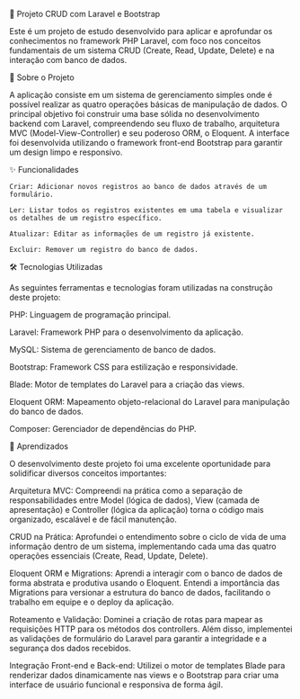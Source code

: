 🚀 Projeto CRUD com Laravel e Bootstrap

Este é um projeto de estudo desenvolvido para aplicar e aprofundar os conhecimentos no framework PHP Laravel, com foco nos conceitos fundamentais de um sistema CRUD (Create, Read, Update, Delete) e na interação com banco de dados.

📖 Sobre o Projeto

A aplicação consiste em um sistema de gerenciamento simples onde é possível realizar as quatro operações básicas de manipulação de dados. O principal objetivo foi construir uma base sólida no desenvolvimento backend com Laravel, compreendendo seu fluxo de trabalho, arquitetura MVC (Model-View-Controller) e seu poderoso ORM, o Eloquent. A interface foi desenvolvida utilizando o framework front-end Bootstrap para garantir um design limpo e responsivo.

✨ Funcionalidades

    Criar: Adicionar novos registros ao banco de dados através de um formulário.

    Ler: Listar todos os registros existentes em uma tabela e visualizar os detalhes de um registro específico.

    Atualizar: Editar as informações de um registro já existente.

    Excluir: Remover um registro do banco de dados.

 🛠️ Tecnologias Utilizadas

As seguintes ferramentas e tecnologias foram utilizadas na construção deste projeto:

PHP: Linguagem de programação principal.

Laravel: Framework PHP para o desenvolvimento da aplicação.

MySQL: Sistema de gerenciamento de banco de dados.

Bootstrap: Framework CSS para estilização e responsividade.

Blade: Motor de templates do Laravel para a criação das views.

Eloquent ORM: Mapeamento objeto-relacional do Laravel para manipulação do banco de dados.

Composer: Gerenciador de dependências do PHP.

🧠 Aprendizados

O desenvolvimento deste projeto foi uma excelente oportunidade para solidificar diversos conceitos importantes:

Arquitetura MVC: Compreendi na prática como a separação de responsabilidades entre Model (lógica de dados), View (camada de apresentação) e Controller (lógica da aplicação) torna o código mais organizado, escalável e de fácil manutenção.

CRUD na Prática: Aprofundei o entendimento sobre o ciclo de vida de uma informação dentro de um sistema, implementando cada uma das quatro operações essenciais (Create, Read, Update, Delete).

Eloquent ORM e Migrations: Aprendi a interagir com o banco de dados de forma abstrata e produtiva usando o Eloquent. Entendi a importância das Migrations para versionar a estrutura do banco de dados, facilitando o trabalho em equipe e o deploy da aplicação.

Roteamento e Validação: Dominei a criação de rotas para mapear as requisições HTTP para os métodos dos controllers. Além disso, implementei as validações de formulário do Laravel para garantir a integridade e a segurança dos dados recebidos.

Integração Front-end e Back-end: Utilizei o motor de templates Blade para renderizar dados dinamicamente nas views e o Bootstrap para criar uma interface de usuário funcional e responsiva de forma ágil.

